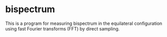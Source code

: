 # bispectrum
This is a program for measuring bispectrum in the equilateral configuration using fast Fourier transforms (FFT) by direct sampling.
